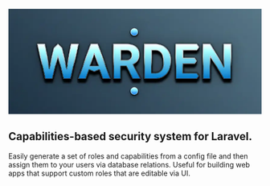 ![Warden](https://raw.githubusercontent.com/stevie-mccomb/warden/trunk/assets/warden-logo.webp "Warden")

## Capabilities-based security system for Laravel.

Easily generate a set of roles and capabilities from a config file and then assign them to your users via database relations. Useful for building web apps that support custom roles that are editable via UI.
